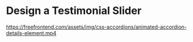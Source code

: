 # Design a Testimonial Slider
https://freefrontend.com/assets/img/css-accordions/animated-accordion-details-element.mp4

